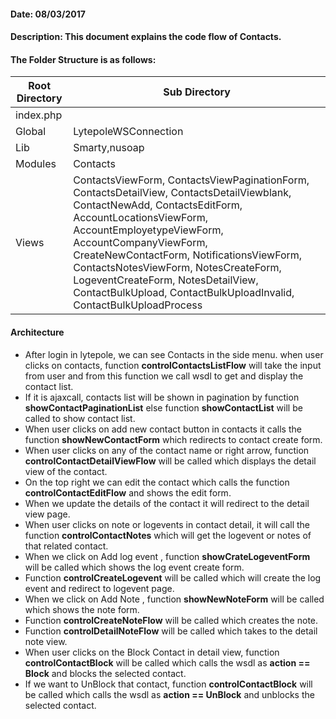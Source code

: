 #### Date: 08/03/2017

#### Description: This document explains the code flow of Contacts.

#### The Folder Structure is as follows:

 Root Directory | Sub Directory 
------------ | -------------
index.php | 
Global | LytepoleWSConnection
Lib | Smarty,nusoap
Modules | Contacts
Views | ContactsViewForm, ContactsViewPaginationForm, ContactsDetailView, ContactsDetailViewblank, ContactNewAdd, ContactsEditForm, AccountLocationsViewForm, AccountEmployetypeViewForm, AccountCompanyViewForm, CreateNewContactForm, NotificationsViewForm, ContactsNotesViewForm, NotesCreateForm, LogeventCreateForm, NotesDetailView, ContactBulkUpload, ContactBulkUploadInvalid, ContactBulkUploadProcess

#### Architecture

- After login in lytepole, we can see Contacts in the side menu. when user clicks on contacts, function **controlContactsListFlow** will take the input from user and from this function we call wsdl to get and display the contact list.
- If it is ajaxcall, contacts list will be shown in pagination by function **showContactPaginationList** else function **showContactList** will be called to show contact list.
- When user clicks on add new contact button in contacts it calls the function **showNewContactForm** which redirects to contact create form.
- When user clicks on any of the contact name or right arrow, function **controlContactDetailViewFlow** will be called which displays the detail view of the contact.
- On the top right we can edit the contact which calls the function **controlContactEditFlow** and shows the edit form.
- When we update the details of the contact it will redirect to the detail view page.
- When user clicks on note or logevents in contact detail, it will call the function **controlContactNotes** which will get the logevent or notes of that related contact.
- When we click on Add log event , function **showCrateLogeventForm** will be called which shows the log event create form. 
- Function **controlCreateLogevent** will be called which will create the log event and redirect to logevent page. 
- When we click on Add Note , function **showNewNoteForm** will be called which shows the note form.
- Function **controlCreateNoteFlow** will be called which creates the note.
- Function **controlDetailNoteFlow** will be called which takes to the detail note view.
- When user clicks on the Block Contact in detail view, function **controlContactBlock** will be called which calls the wsdl as **action == Block** and blocks the selected contact.
- If we want to UnBlock that contact, function **controlContactBlock** will be called which calls the wsdl as **action == UnBlock** and unblocks the selected contact.
